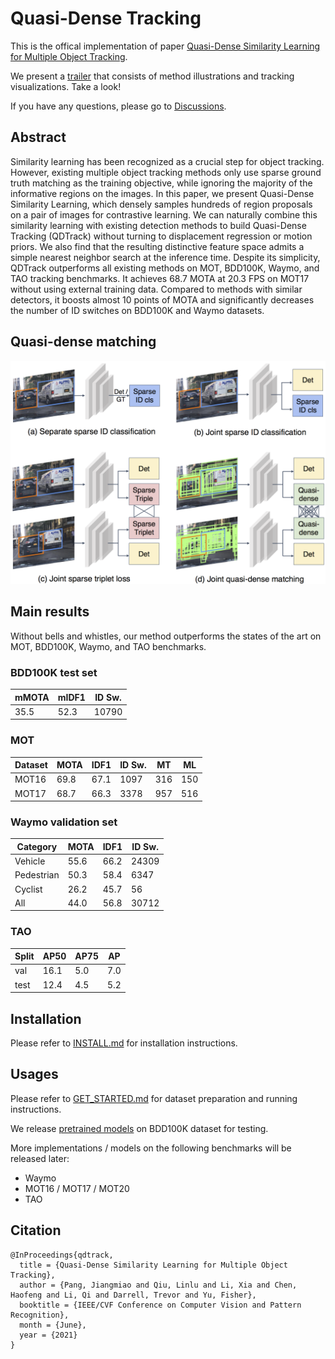 # Quasi-Dense Tracking

This is the offical implementation of paper [Quasi-Dense Similarity Learning for Multiple Object Tracking](https://arxiv.org/abs/2006.06664).

We present a [trailer](https://youtu.be/o8HRJAOZidc) that consists of method illustrations and tracking visualizations. Take a look!

If you have any questions, please go to [Discussions](https://github.com/SysCV/qdtrack/discussions).

## Abstract

Similarity learning has been recognized as a crucial step for object tracking. However, existing multiple object tracking methods only use sparse ground truth matching as the training objective, while ignoring the majority of the informative regions on the images. In this paper, we present Quasi-Dense Similarity Learning, which densely samples hundreds of region proposals on a pair of images for contrastive learning. We can naturally combine this similarity learning with existing detection methods to build Quasi-Dense Tracking (QDTrack) without turning to displacement regression or motion priors. We also find that the resulting distinctive feature space admits a simple nearest neighbor search at the inference time. Despite its simplicity, QDTrack outperforms all existing methods on MOT, BDD100K, Waymo, and TAO tracking benchmarks. It achieves 68.7 MOTA at 20.3 FPS on MOT17 without using external training data. Compared to methods with similar detectors, it boosts almost 10 points of MOTA and significantly decreases the number of ID switches on BDD100K and Waymo datasets. 


## Quasi-dense matching
<img src="figures/teaser.png" width="600">

## Main results
Without bells and whistles, our method outperforms the states of the art on MOT, BDD100K, Waymo, and TAO benchmarks.


### BDD100K test set

| mMOTA | mIDF1  | ID Sw. |
|-------|--------|--------|
| 35.5  | 52.3   |  10790 |

### MOT

| Dataset | MOTA | IDF1  | ID Sw. | MT | ML |
|-------|--------|--------| ----| ---| ---|
| MOT16 | 69.8 | 67.1 | 1097 | 316 | 150 |
| MOT17 | 68.7 | 66.3 | 3378 | 957 | 516 |

### Waymo validation set

| Category   | MOTA | IDF1 | ID Sw. |
|------------|------|------|--------|
| Vehicle    | 55.6 | 66.2 | 24309  | 
| Pedestrian | 50.3 | 58.4 | 6347   |
| Cyclist    | 26.2 | 45.7 | 56     | 
| All        | 44.0 | 56.8 | 30712  | 

### TAO

| Split   | AP50 | AP75 | AP | 
|---------|------|------|----|
| val     | 16.1 | 5.0  | 7.0|
| test    | 12.4 | 4.5  | 5.2|


## Installation

Please refer to [INSTALL.md](docs/INSTALL.md) for installation instructions.


## Usages
Please refer to [GET_STARTED.md](docs/GET_STARTED.md) for dataset preparation and running instructions.

We release [pretrained models](https://drive.google.com/file/d/1YNAQgd8rMqqEG-fRj3VWlO4G5kdwJbxz/view?usp=sharing) on BDD100K dataset for testing.

More implementations / models on the following benchmarks will be released later:

- Waymo
- MOT16 / MOT17 / MOT20
- TAO


## Citation 

```
@InProceedings{qdtrack,
  title = {Quasi-Dense Similarity Learning for Multiple Object Tracking},
  author = {Pang, Jiangmiao and Qiu, Linlu and Li, Xia and Chen, Haofeng and Li, Qi and Darrell, Trevor and Yu, Fisher},
  booktitle = {IEEE/CVF Conference on Computer Vision and Pattern Recognition},
  month = {June},
  year = {2021}
}
```
